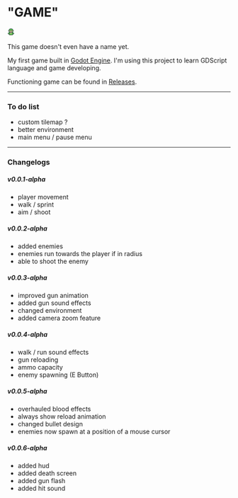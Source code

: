 # "GAME"
![icon](icon.png)

This game doesn't even have a name yet.

My first game built in [Godot Engine](http://godotengine.org/ "Godot Engine").  I'm using this project to learn GDScript language and game developing.

Functioning game can be found in [Releases](https://github.com/vuxnq/game/releases "Releases").

------------

### To do list
- custom tilemap ?
- better environment
- main menu / pause menu

------------

### Changelogs
##### v0.0.1-alpha
- player movement
- walk / sprint
- aim / shoot

##### v0.0.2-alpha
- added enemies
- enemies run towards the player if in radius
- able to shoot the enemy

##### v0.0.3-alpha
- improved gun animation
- added gun sound effects
- changed environment
- added camera zoom feature

##### v0.0.4-alpha
- walk / run sound effects
- gun reloading
- ammo capacity
- enemy spawning (E Button)

##### v0.0.5-alpha
- overhauled blood effects
- always show reload animation
- changed bullet design
- enemies now spawn at a position of a mouse cursor

##### v0.0.6-alpha
- added hud
- added death screen
- added gun flash
- added hit sound